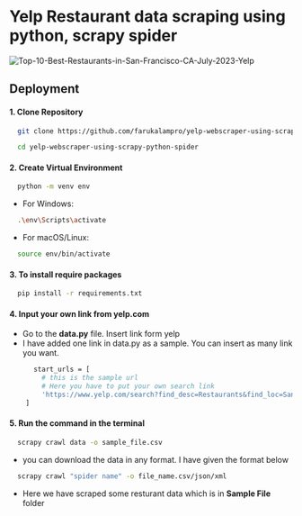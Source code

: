 # Yelp Restaurant data scraping using python, scrapy spider
![Top-10-Best-Restaurants-in-San-Francisco-CA-July-2023-Yelp](https://github.com/farukalampro/yelp-webscraper-using-scrapy-python-spider/assets/92469073/e3b0e25f-d55b-44b5-b496-828832240397)


## Deployment

#### 1. Clone Repository 

```bash
  git clone https://github.com/farukalampro/yelp-webscraper-using-scrapy-python-spider.git
```
```bash
  cd yelp-webscraper-using-scrapy-python-spider
```
#### 2. Create Virtual Environment
```bash
  python -m venv env
```
 - For Windows:
```bash
  .\env\Scripts\activate
```
 - For macOS/Linux:
```bash
  source env/bin/activate
```

#### 3. To install require packages 

```bash
  pip install -r requirements.txt
```

#### 4. Input your own link from yelp.com

 - Go to the **data.py** file. Insert link form yelp
 - I have added one link in data.py as a sample. You can insert as many link you want.
```bash
      start_urls = [
        # this is the sample url
        # Here you have to put your own search link
        'https://www.yelp.com/search?find_desc=Restaurants&find_loc=San+Francisco%2C+CA' 
    ]
```


#### 5. Run the command in the terminal
```bash
  scrapy crawl data -o sample_file.csv
```
 - you can download the data in any format. I have given the format below
```bash
  scrapy crawl "spider name" -o file_name.csv/json/xml
``` 
 - Here we have scraped some resturant data which is in **Sample File** folder

